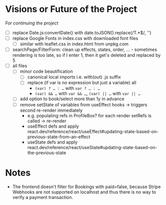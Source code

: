 # Visions or Future of the Project
*For continuing the project*

- [ ] replace Date.js:convertDate() with date.toJSON().replace(/T.*$/, '')
- [ ] replace Google Fonts in index.css with downloaded font files
    - [ ] similar with leaflet.css in index.html from unpkg.com
- [ ] searchPage/FilterForm: clean up effects, states, order, …
        - sometimes rendering is too late, so if I enter 1, then it get's deleted and replaced by 5
- [ ] all files
    - [ ] minor code beautification
        - [ ] canonical local imports i.e. with(out) .js suffix
        - [ ] replace  (if var is no expression but just a variable) all
            - `(var) ? … : …` with `var ? … : …`
            - `(var) && …` with `var && …`, `(var) || …` with `var || …`
    - [ ] add option to book/select more than 1y in advance
    - [ ] remove setState of variables from useEffect hooks → triggers second re-render immediately
        - e.g. populating refs in ProfileBox? for each render setRefs is called → re-render
        - useEffect defs and apply react.dev/reference/react/useEffect#updating-state-based-on-previous-state-from-an-effect
        - useState defs and apply react.dev/reference/react/useState#updating-state-based-on-the-previous-state

# Notes
- The frontend doesn't filter for Bookings with paid=false, because Stripe Webhooks are not supported on localhost and thus there is no way to verify a payment transaction.